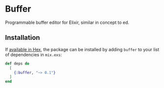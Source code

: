 # Buffer

Programmable buffer editor for Elixir, similar in concept to ed.

## Installation

If [available in Hex](https://hex.pm/docs/publish), the package can be installed
by adding `buffer` to your list of dependencies in `mix.exs`:

```elixir
def deps do
  [
    {:buffer, "~> 0.1"}
  ]
end
```
